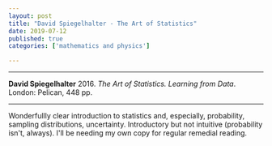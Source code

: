 ```yaml
---
layout: post
title: "David Spiegelhalter - The Art of Statistics"
date: 2019-07-12
published: true
categories: ['mathematics and physics']

---
```



***
<b>David Spiegelhalter</b> 2016. _The Art of Statistics. Learning from Data_. London: Pelican, 448 pp.

***


<img align="right" src="https://www.penguin.co.uk/content/dam/prh/books/294/294857/9780241398630.jpg" alt="">  Wonderfullly clear introduction to statistics and, especially, probability, sampling distributions, uncertainty.  Introductory but not intuitive (probability isn't, always).  I'll be needing my own copy for regular remedial reading.
